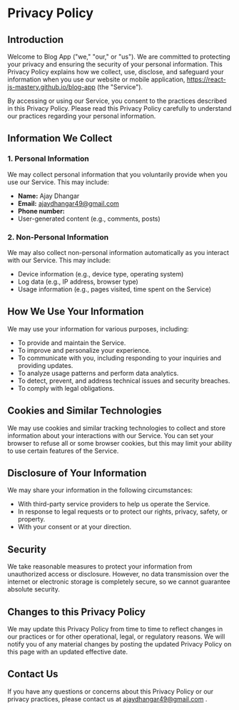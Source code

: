 # Privacy Policy

## Introduction

Welcome to Blog App ("we," "our," or "us"). We are committed to protecting your privacy and ensuring the security of your personal information. This Privacy Policy explains how we collect, use, disclose, and safeguard your information when you use our website or mobile application, https://react-js-mastery.github.io/blog-app (the "Service").

By accessing or using our Service, you consent to the practices described in this Privacy Policy. Please read this Privacy Policy carefully to understand our practices regarding your personal information.

## Information We Collect

### 1. Personal Information

We may collect personal information that you voluntarily provide when you use our Service. This may include:

- **Name:** Ajay Dhangar
- **Email:** ajaydhangar49@gmail.com 
- **Phone number:**
- User-generated content (e.g., comments, posts)

### 2. Non-Personal Information

We may also collect non-personal information automatically as you interact with our Service. This may include:

- Device information (e.g., device type, operating system)
- Log data (e.g., IP address, browser type)
- Usage information (e.g., pages visited, time spent on the Service)

## How We Use Your Information

We may use your information for various purposes, including:

- To provide and maintain the Service.
- To improve and personalize your experience.
- To communicate with you, including responding to your inquiries and providing updates.
- To analyze usage patterns and perform data analytics.
- To detect, prevent, and address technical issues and security breaches.
- To comply with legal obligations.

## Cookies and Similar Technologies

We may use cookies and similar tracking technologies to collect and store information about your interactions with our Service. You can set your browser to refuse all or some browser cookies, but this may limit your ability to use certain features of the Service.

## Disclosure of Your Information

We may share your information in the following circumstances:

- With third-party service providers to help us operate the Service.
- In response to legal requests or to protect our rights, privacy, safety, or property.
- With your consent or at your direction.

## Security

We take reasonable measures to protect your information from unauthorized access or disclosure. However, no data transmission over the internet or electronic storage is completely secure, so we cannot guarantee absolute security.

## Changes to this Privacy Policy

We may update this Privacy Policy from time to time to reflect changes in our practices or for other operational, legal, or regulatory reasons. We will notify you of any material changes by posting the updated Privacy Policy on this page with an updated effective date.

## Contact Us

If you have any questions or concerns about this Privacy Policy or our privacy practices, please contact us at ajaydhangar49@gmail.com .
